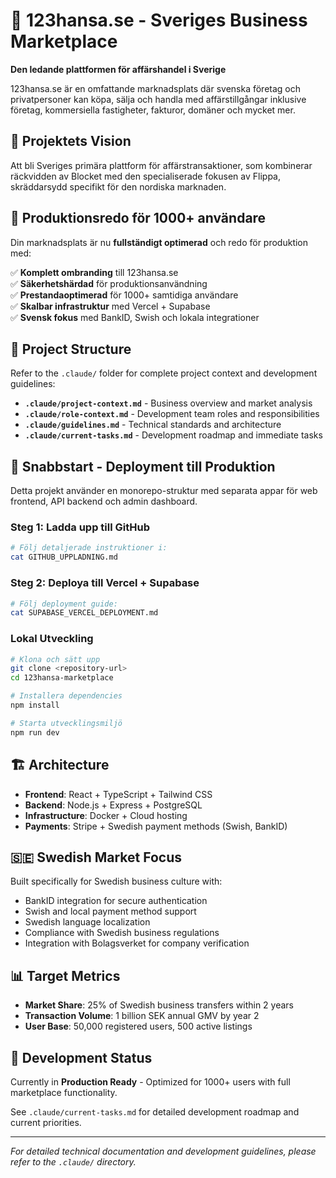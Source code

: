 # 🏢 123hansa.se - Sveriges Business Marketplace

**Den ledande plattformen för affärshandel i Sverige**

123hansa.se är en omfattande marknadsplats där svenska företag och privatpersoner kan köpa, sälja och handla med affärstillgångar inklusive företag, kommersiella fastigheter, fakturor, domäner och mycket mer.

## 🎯 Projektets Vision

Att bli Sveriges primära plattform för affärstransaktioner, som kombinerar räckvidden av Blocket med den specialiserade fokusen av Flippa, skräddarsydd specifikt för den nordiska marknaden.

## 🚀 Produktionsredo för 1000+ användare

Din marknadsplats är nu **fullständigt optimerad** och redo för produktion med:

✅ **Komplett ombranding** till 123hansa.se  
✅ **Säkerhetshärdad** för produktionsanvändning  
✅ **Prestandaoptimerad** för 1000+ samtidiga användare  
✅ **Skalbar infrastruktur** med Vercel + Supabase  
✅ **Svensk fokus** med BankID, Swish och lokala integrationer

## 📁 Project Structure

Refer to the `.claude/` folder for complete project context and development guidelines:

- **`.claude/project-context.md`** - Business overview and market analysis
- **`.claude/role-context.md`** - Development team roles and responsibilities  
- **`.claude/guidelines.md`** - Technical standards and architecture
- **`.claude/current-tasks.md`** - Development roadmap and immediate tasks

## 🚀 Snabbstart - Deployment till Produktion

Detta projekt använder en monorepo-struktur med separata appar för web frontend, API backend och admin dashboard.

### Steg 1: Ladda upp till GitHub
```bash
# Följ detaljerade instruktioner i:
cat GITHUB_UPPLADNING.md
```

### Steg 2: Deploya till Vercel + Supabase
```bash
# Följ deployment guide:
cat SUPABASE_VERCEL_DEPLOYMENT.md
```

### Lokal Utveckling
```bash
# Klona och sätt upp
git clone <repository-url>
cd 123hansa-marketplace

# Installera dependencies
npm install

# Starta utvecklingsmiljö
npm run dev
```

## 🏗️ Architecture

- **Frontend**: React + TypeScript + Tailwind CSS
- **Backend**: Node.js + Express + PostgreSQL
- **Infrastructure**: Docker + Cloud hosting
- **Payments**: Stripe + Swedish payment methods (Swish, BankID)

## 🇸🇪 Swedish Market Focus

Built specifically for Swedish business culture with:
- BankID integration for secure authentication
- Swish and local payment method support
- Swedish language localization
- Compliance with Swedish business regulations
- Integration with Bolagsverket for company verification

## 📊 Target Metrics

- **Market Share**: 25% of Swedish business transfers within 2 years
- **Transaction Volume**: 1 billion SEK annual GMV by year 2
- **User Base**: 50,000 registered users, 500 active listings

## 🔧 Development Status

Currently in **Production Ready** - Optimized for 1000+ users with full marketplace functionality.

See `.claude/current-tasks.md` for detailed development roadmap and current priorities.

---

*For detailed technical documentation and development guidelines, please refer to the `.claude/` directory.*